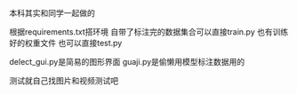 本科其实和同学一起做的

根据requirements.txt搭环境
自带了标注完的数据集合可以直接train.py
也有训练好的权重文件 也可以直接test.py

delect_gui.py是简易的图形界面
guaji.py是偷懒用模型标注数据用的

测试就自己找图片和视频测试吧
